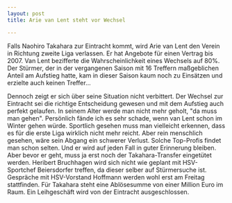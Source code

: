 ```yaml
---
layout: post
title: Arie van Lent steht vor Wechsel

---
```


Falls Naohiro Takahara zur Eintracht kommt, wird Arie van Lent den Verein in Richtung zweite Liga verlassen. Er hat Angebote für einen Vertrag bis 2007. Van Lent bezifferte die Wahrscheinlichkeit eines Wechsels auf 80%. Der Stürmer, der in der vergangenen Saison mit 16 Treffern maßgeblichen Anteil am Aufstieg hatte, kam in dieser Saison kaum noch zu Einsätzen und erzielte auch keinen Treffer...

Dennoch zeigt er sich über seine Situation nicht verbittert. Der Wechsel zur Eintracht sei die richtige Entscheidung gewesen und mit dem Aufstieg auch perfekt gelaufen. In seinem Alter werde man nicht mehr geholt, "da muss man gehen". Persönlich fände ich es sehr schade, wenn van Lent schon im Winter gehen würde. Sportlich gesehen muss man vielleicht erkennen, dass es für die erste Liga wirklich nicht mehr reicht. Aber rein menschlich gesehen, wäre sein Abgang ein schwerer Verlust. Solche Top-Profis findet man schon selten. Und er wird auf jeden Fall in guter Erinnerung bleiben.  
Aber bevor er geht, muss ja erst noch der Takahara-Transfer eingetütet werden. Heribert Bruchhagen wird sich nicht wie geplant mit HSV-Sportchef Beiersdorfer treffen, da dieser selber auf Stürmersuche ist. Gespräche mit HSV-Vorstand Hoffmann werden wohl erst am Freitag stattfinden. Für Takahara steht eine Ablösesumme von einer Million Euro im Raum. Ein Leihgeschäft wird von der Eintracht ausgeschlossen.
